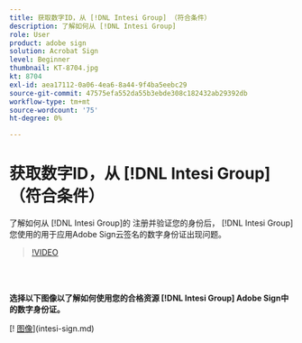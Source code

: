 ```yaml
---
title: 获取数字ID，从 [!DNL Intesi Group] （符合条件）
description: 了解如何从 [!DNL Intesi Group]
role: User
product: adobe sign
solution: Acrobat Sign
level: Beginner
thumbnail: KT-8704.jpg
kt: 8704
exl-id: aea17112-0a06-4ea6-8a44-9f4ba5eebc29
source-git-commit: 47575efa552da55b3ebde308c182432ab29392db
workflow-type: tm+mt
source-wordcount: '75'
ht-degree: 0%

---
```


# 获取数字ID，从 [!DNL Intesi Group] （符合条件）

了解如何从 [!DNL Intesi Group]的 注册并验证您的身份后， [!DNL Intesi Group] 您使用的用于应用Adobe Sign云签名的数字身份证出现问题。

>[!VIDEO](https://video.tv.adobe.com/v/337064?hidetitle=true)

<br> 

**选择以下图像以了解如何使用您的合格资源 [!DNL Intesi Group] Adobe Sign中的数字身份证。**

[! [图像](assets/IntesiSign_400.png)](intesi-sign.md)
